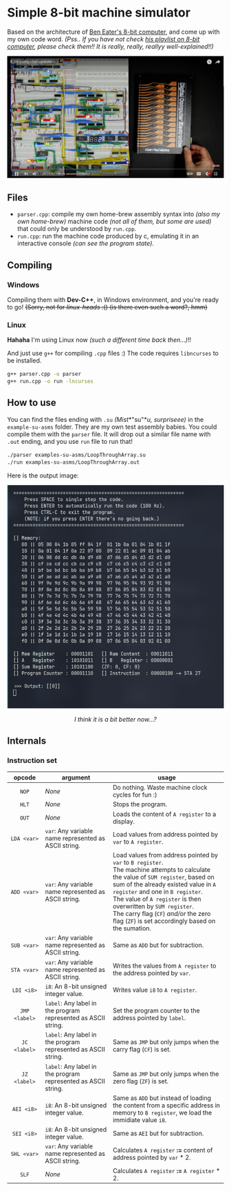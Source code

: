 # Simple 8-bit machine simulator
Based on the architecture of [Ben Eater's 8-bit computer](https://www.youtube.com/watch?v=HyznrdDSSGM), and come up with my own code word.
*(Pss.. If you have not check [his playlist on 8-bit computer](https://www.youtube.com/playlist?list=PLowKtXNTBypGqImE405J2565dvjafglHU), please check them!! It is really, really, reallyy well-explained!!)*

<p align="center">
    <img src="img/ben-eater-machine" alt="Ben Eater's Project" style="zoom:50%;" />
</p>

## Files

- `parser.cpp`: compile my own home-brew assembly syntax into *(also my own home-brew)* machine code *(not all of them, but some are used)* that could only be understood by `run.cpp`.
- `run.cpp`: run the machine code produced by c, emulating it in an interactive console *(can see the program state)*.

## Compiling

### Windows

Compiling them with **Dev-C++**, in Windows environment, and you're ready to go!
~~(Sorry, not for *linux-heads* :() (is there even such a word?, hmm)~~

### Linux

**Hahaha** I'm using Linux now *(such a different time back then...)*!! 

And just use `g++` for compiling `.cpp` files :) The code requires `libncurses` to be installed.

```bash
g++ parser.cpp -o parser
g++ run.cpp -o run -lncurses
```

## How to use
You can find the files ending with `.su` *(Mist**"su"**u, surpriseee)* in the `example-su-asms` folder. They are my own test assembly babies. You could compile them with the `parser` file. It will drop out a similar file name with `.out` ending, and you use `run` file to run that!

```bash
./parser examples-su-asms/LoopThroughArray.su
./run examples-su-asms/LoopThroughArray.out
```

Here is the output image:

<p align="center">
    <img src="img/run-run"/>
    <p align="center">
        <i>I think it is a bit better now...?</i>
    </p>
</p>


## Internals

### Instruction set

| opcode        | argument                                                       | usage                                                        |
| :-----------: | ---------------------------------------------------------------| ------------------------------------------------------------ |
| `NOP`         | *None*                                                         | Do nothing. Waste machine clock cycles for fun :)            |
| `HLT`         | *None*                                                         | Stops the program.                                           |
| `OUT`         | *None*                                                         | Loads the content of `A register` to a display.              |
| `LDA <var>`   | `var`: Any variable name represented as ASCII string.          | Load values from address pointed by `var` to `A register`.   |
| `ADD <var>`   | `var`: Any variable name represented as ASCII string.          | Load values from address pointed by `var` to `B register`.<br />The machine attempts to calculate the value of `SUM register`, based on sum of the already existed value in `A register` and one in `B register`.<br />The value of `A register` is then overwritten by  `SUM register`.<br />The carry flag (`CF`) *and/or* the zero flag (`ZF`) is set accordingly based on the sumation. |
| `SUB <var>`   | `var`: Any variable name represented as ASCII string.          | Same as `ADD` but for subtraction.                           |
| `STA <var>`   | `var`: Any variable name represented as ASCII string.          | Writes the values from `A register` to the address pointed by `var`. |
| `LDI <i8>`    | `i8`: An 8-bit unsigned integer value.                         | Writes value `i8` to `A register`.                           |
| `JMP <label>` | `label`: Any label in the program represented as ASCII string. | Set the program counter to the address pointed by `label`.   |
| `JC <label>`  | `label`: Any label in the program represented as ASCII string. | Same as `JMP` but only jumps when the carry flag (`CF`) is set. |
| `JZ <label>`  | `label`: Any label in the program represented as ASCII string. | Same as `JMP` but only jumps when the zero flag (`ZF`) is set. |
| `AEI <i8>`    | `i8`: An 8-bit unsigned integer value.                         | Same as `ADD` but instead of loading the content from a specific address in memory to `B register`, we load the immidiate value `i8`. |
| `SEI <i8>`    | `i8`: An 8-bit unsigned integer value.                         | Same as `AEI` but for subtraction.                           |
| `SHL <var>`   | `var`: Any variable name represented as ASCII string.          | Calculates `A register` **:=** content of address pointed by `var` * 2. |
| `SLF`         | *None*                                                         | Calculates `A register` **:=** `A register` * 2.             |

